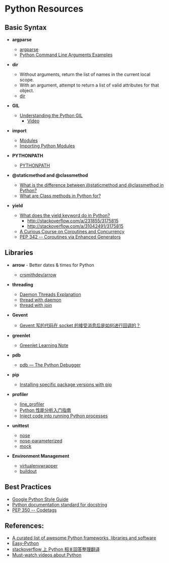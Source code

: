 # Python Resources

## Basic Syntax

- **argparse**
    - [argparse](https://docs.python.org/3.3/library/argparse.html)
    - [Python Command Line Arguments Examples](http://www.cyberciti.biz/faq/python-command-line-arguments-argv-example/)

- **dir**
    - Without arguments, return the list of names in the current local scope.
    - With an argument, attempt to return a list of valid attributes for that object.
    - [dir](https://docs.python.org/2/library/functions.html#dir)

- **GIL**
    - [Understanding the Python GIL](http://www.dabeaz.com/GIL/)
        - [Video](https://www.youtube.com/watch?v=ph374fJqFPE)

- **import**
    - [Modules](https://docs.python.org/2/tutorial/modules.html)
    - [Importing Python Modules](http://effbot.org/zone/import-confusion.htm)

- **PYTHONPATH**
    - [PYTHONPATH](https://docs.python.org/2/using/cmdline.html#envvar-PYTHONPATH)

- **@staticmethod and @classmethod**
    - [What is the difference between @staticmethod and @classmethod in Python?](http://stackoverflow.com/questions/136097/what-is-the-difference-between-staticmethod-and-classmethod-in-python)
    - [What are Class methods in Python for?](http://stackoverflow.com/a/38276/3175815)

- **yield**
    - [What does the yield keyword do in Python?](http://stackoverflow.com/questions/231767/what-does-the-yield-keyword-do-in-python)
        - <http://stackoverflow.com/a/231855/3175815>
        - <http://stackoverflow.com/a/31042491/3175815>
    - [A Curious Course on Coroutines and Concurrency](http://www.dabeaz.com/coroutines/index.html)
    - [PEP 342 -- Coroutines via Enhanced Generators](https://www.python.org/dev/peps/pep-0342/)

## Libraries

- **arrow** - Better dates & times for Python
    - [crsmithdev/arrow](https://github.com/crsmithdev/arrow/)

- **threading**
    - [Daemon Threads Explanation](http://stackoverflow.com/questions/190010/daemon-threads-explanation)
    - [thread with daemon](https://gist.github.com/omsobliga/9f50a0c9460f85d98149)
    - [thread with join](https://gist.github.com/omsobliga/54922e86df976af9a727)

- **Gevent**
    - [Gevent 写的代码在 socket 的接受消息后是如何进行回调的？](https://www.zhihu.com/question/20703476/answer/15911452)

- **greenlet**
    - [Greenlet Learning Note](./greenlet-learning-note.md)

- **pdb**
    - [pdb — The Python Debugger](https://docs.python.org/2/library/pdb.html)

- **pip**
    - [Installing specific package versions with pip](http://stackoverflow.com/questions/5226311/installing-specific-package-versions-with-pip)

- **profiler**
    - [line_profiler](https://github.com/rkern/line_profiler)
    - [Python 性能分析入门指南](http://segmentfault.com/a/1190000000616798)
    - [Inject code into running Python processes](https://github.com/lmacken/pyrasite)

- **unittest**
    - [nose](https://nose.readthedocs.org/en/latest/)
    - [nose-parameterized](https://github.com/wolever/nose-parameterized)
    - [mock](http://www.voidspace.org.uk/python/mock/)

- **Environment Management**
    - [virtualenvwrapper](http://virtualenvwrapper.readthedocs.org/en/latest/install.html)
    - [buildout](https://github.com/buildout/buildout)

## Best Practices

- [Google Python Style Guide](https://google-styleguide.googlecode.com/svn/trunk/pyguide.html)
- [Python documentation standard for docstring](http://stackoverflow.com/questions/5334531/python-documentation-standard-for-docstring)
- [PEP 350 -- Codetags](http://legacy.python.org/dev/peps/pep-0350/)

## References:

- [A curated list of awesome Python frameworks, libraries and software](https://github.com/vinta/awesome-python)
- [Easy-Python](https://github.com/fengsp/easy-python)
- [stackoverflow 上 Python 相关回答整理翻译](https://github.com/wklken/stackoverflow-py-top-qa)
- [Must-watch videos about Python](https://github.com/s16h/py-must-watch)
